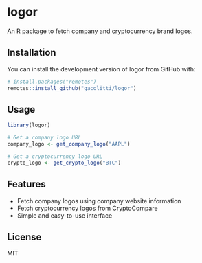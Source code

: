 # logor

An R package to fetch company and cryptocurrency brand logos.

## Installation

You can install the development version of logor from GitHub with:

```r
# install.packages("remotes")
remotes::install_github("gacolitti/logor")
```

## Usage

```r
library(logor)

# Get a company logo URL
company_logo <- get_company_logo("AAPL")

# Get a cryptocurrency logo URL
crypto_logo <- get_crypto_logo("BTC")
```

## Features

- Fetch company logos using company website information
- Fetch cryptocurrency logos from CryptoCompare
- Simple and easy-to-use interface

## License

MIT

